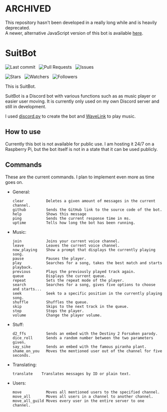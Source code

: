 # ARCHIVED
This repository hasn't been developed in a really long while and is heavily deprecated.\
A newer, alternative JavaScript version of this bot is available [here](https://github.com/MeridianGH/suitbot).

# SuitBot

![Last commit](https://img.shields.io/github/last-commit/meridianpy/suitbot.svg?color=green&label=Last%20commit) &nbsp;
![Pull Requests](https://img.shields.io/github/issues-pr-raw/meridianpy/suitbot.svg?color=yellow&label=Pull%20requests)  &nbsp;
![Issues](https://img.shields.io/github/issues-raw/meridianpy/suitbot.svg?color=red&label=Issues)

![Stars](https://img.shields.io/github/stars/meridianpy/suitbot.svg?style=social) &nbsp;
![Watchers](https://img.shields.io/github/watchers/meridianpy/suitbot.svg?label=Watchers&style=social) &nbsp;
![Followers](https://img.shields.io/github/followers/meridianpy.svg?label=Followers&style=social)

This is SuitBot. 

SuitBot is a Discord bot with various functions such as as music player or easier user moving.
It is currently only used on my own Discord server and still in development.

I used [discord.py](https://github.com/Rapptz/discord.py) to create the bot
and [WaveLink](https://github.com/PythonistaGuild/Wavelink) to play music.

## How to use

Currently this bot is not available for public use.
I am hosting it 24/7 on a Raspberry Pi, but the bot itself is not in a state that it can be used publicly.

## Commands

These are the current commands. I plan to implement even more as time goes on.
- General:
  ```
  clear          Deletes a given amount of messages in the current channel.
  github         Sends the GitHub link to the source code of the bot.
  help           Shows this message
  ping           Sends the current response time in ms.
  uptime         Tells how long the bot has been running.
- Music:
  ```
  join           Joins your current voice channel.
  leave          Leaves the current voice channel.
  now_playing    Show a prompt that displays the currently playing song.
  pause          Pauses the player.
  play           Searches for a song, takes the best match and starts playback.
  previous       Plays the previously played track again.
  queue          Displays the current queue.
  repeat         Sets the repeat mode of the player.
  search         Searches for a song, gives five options to choose and starts...
  seek           Seek to a specific position in the currently playing song.
  shuffle        Shuffles the queue.
  skip           Skips to the next track in the queue.
  stop           Stops the player.
  volume         Change the player volume.
- Stuff:
  ```
  d2_ffs         Sends an embed with the Destiny 2 Forsaken parody.
  dice_roll      Sends a random number between the two parameters given.
  say_sike       Sends an embed with the famous piranha plant.
  shame_on_you   Moves the mentioned user out of the channel for five seconds.
- Translating:
  ```
  translate    Translates messages by ID or plain text.
- Users:
  ```
  move           Moves all mentioned users to the specified channel.
  move_all       Moves all users in a channel to another channel.
  move_all_guild Moves every user in the entire server to one channel.
